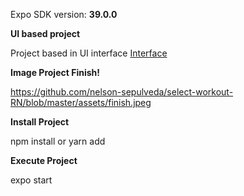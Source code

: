 Expo SDK version: **39.0.0**

**UI based project**

Project based in UI interface [Interface](https://dribbble.com/shots/14498922-PopSugar-Fitness-App-Concept)

**Image Project Finish!**

https://github.com/nelson-sepulveda/select-workout-RN/blob/master/assets/finish.jpeg

**Install Project**

npm install or yarn add

**Execute Project**

expo start